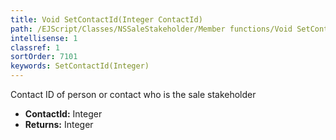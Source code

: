 ```yaml
---
title: Void SetContactId(Integer ContactId)
path: /EJScript/Classes/NSSaleStakeholder/Member functions/Void SetContactId(Integer p_0)
intellisense: 1
classref: 1
sortOrder: 7101
keywords: SetContactId(Integer)
---
```



Contact ID of person or contact who is the sale stakeholder



* **ContactId:** Integer
* **Returns:** Integer


